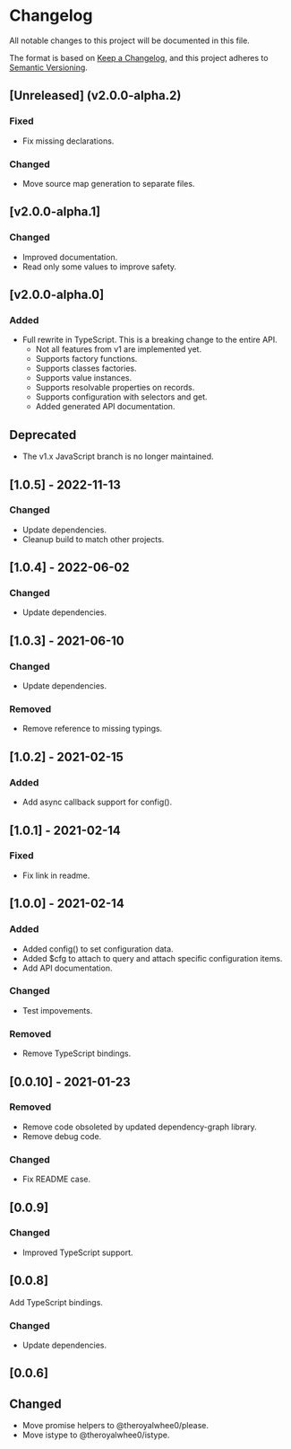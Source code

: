 # Changelog

All notable changes to this project will be documented in this file.

The format is based on [Keep a Changelog](https://keepachangelog.com/en/1.1.0/),
and this project adheres to [Semantic Versioning](https://semver.org/spec/v2.0.0.html).

## [Unreleased] (v2.0.0-alpha.2)
### Fixed
- Fix missing declarations.
### Changed
- Move source map generation to separate files.


## [v2.0.0-alpha.1]
### Changed
- Improved documentation.
- Read only some values to improve safety.


## [v2.0.0-alpha.0]
### Added
- Full rewrite in TypeScript. This is a breaking change to the entire API.
    - Not all features from v1 are implemented yet.
    - Supports factory functions.
    - Supports classes factories.
    - Supports value instances.
    - Supports resolvable properties on records.
    - Supports configuration with selectors and get.
    - Added generated API documentation.
## Deprecated
- The v1.x JavaScript branch is no longer maintained.


## [1.0.5] - 2022-11-13
### Changed
- Update dependencies.
- Cleanup build to match other projects.


## [1.0.4] - 2022-06-02
### Changed
- Update dependencies.


## [1.0.3] - 2021-06-10
### Changed
- Update dependencies.
### Removed
- Remove reference to missing typings.


## [1.0.2] - 2021-02-15
### Added
- Add async callback support for config().


## [1.0.1] - 2021-02-14
### Fixed
- Fix link in readme.


## [1.0.0] - 2021-02-14
### Added
- Added config() to set configuration data.
- Added $cfg to attach to query and attach specific configuration items.
- Add API documentation.
### Changed
- Test impovements.
### Removed
- Remove TypeScript bindings.


## [0.0.10] - 2021-01-23
### Removed
- Remove code obsoleted by updated dependency-graph library.
- Remove debug code.
### Changed
- Fix README case.


## [0.0.9]
### Changed
- Improved TypeScript support.


## [0.0.8]
Add TypeScript bindings.
### Changed
- Update dependencies.


## [0.0.6]
## Changed
- Move promise helpers to @theroyalwhee0/please.
- Move istype to @theroyalwhee0/istype.

